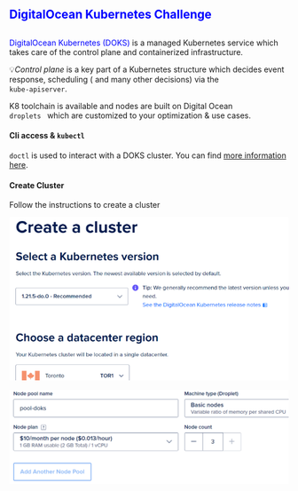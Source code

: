 ## <span style="color:blue">DigitalOcean Kubernetes Challenge</span>

##
<span style="color:blue">DigitalOcean Kubernetes (DOKS) </span> is a managed Kubernetes service which takes care of the control plane and containerized infrastructure. 

:bulb:*Control plane* is a key part of a Kubernetes structure which decides event response, scheduling ( and many other decisions) via the<code> kube-apiserver</code>.

K8 toolchain is available and nodes are built on Digital Ocean <code> droplets </code> which are customized to your optimization & use cases.

#### **Cli access & <code>kubectl</code>**
<code>doctl</code> is used to interact with a DOKS cluster. You can find [more information here](https://github.com/digitalocean/doctl). 

#### Create Cluster

Follow the instructions to create a cluster

![](static/clustercreate1.png?raw=true)

![](static/clustercreate2.png?raw=true)

